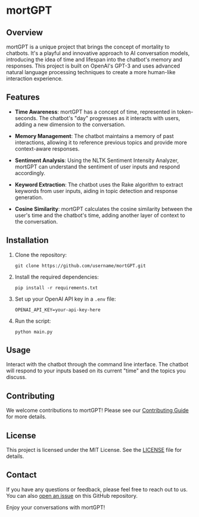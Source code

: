 # mortGPT



## Overview

mortGPT is a unique project that brings the concept of mortality to chatbots. It's a playful and innovative approach to AI conversation models, introducing the idea of time and lifespan into the chatbot's memory and responses. This project is built on OpenAI's GPT-3 and uses advanced natural language processing techniques to create a more human-like interaction experience.

## Features

- **Time Awareness**: mortGPT has a concept of time, represented in token-seconds. The chatbot's "day" progresses as it interacts with users, adding a new dimension to the conversation.

- **Memory Management**: The chatbot maintains a memory of past interactions, allowing it to reference previous topics and provide more context-aware responses.

- **Sentiment Analysis**: Using the NLTK Sentiment Intensity Analyzer, mortGPT can understand the sentiment of user inputs and respond accordingly.

- **Keyword Extraction**: The chatbot uses the Rake algorithm to extract keywords from user inputs, aiding in topic detection and response generation.

- **Cosine Similarity**: mortGPT calculates the cosine similarity between the user's time and the chatbot's time, adding another layer of context to the conversation.

## Installation

1. Clone the repository:
   ```
   git clone https://github.com/username/mortGPT.git
   ```
2. Install the required dependencies:
   ```
   pip install -r requirements.txt
   ```
3. Set up your OpenAI API key in a `.env` file:
   ```
   OPENAI_API_KEY=your-api-key-here
   ```
4. Run the script:
   ```
   python main.py
   ```

## Usage

Interact with the chatbot through the command line interface. The chatbot will respond to your inputs based on its current "time" and the topics you discuss.

## Contributing

We welcome contributions to mortGPT! Please see our [Contributing Guide](CONTRIBUTING.md) for more details.

## License

This project is licensed under the MIT License. See the [LICENSE](LICENSE.md) file for details.

## Contact

If you have any questions or feedback, please feel free to reach out to us. You can also [open an issue](https://github.com/username/mortGPT/issues) on this GitHub repository.

Enjoy your conversations with mortGPT!
